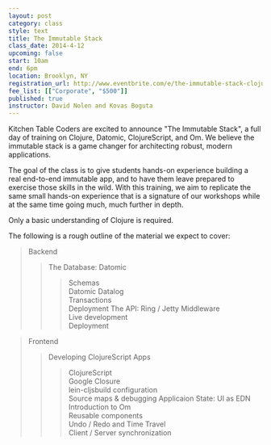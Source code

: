 ```yaml
---
layout: post
category: class
style: text
title: The Immutable Stack
class_date: 2014-4-12 
upcoming: false
start: 10am
end: 6pm
location: Brooklyn, NY
registration_url: http://www.eventbrite.com/e/the-immutable-stack-clojure-datomic-clojurescript-and-om-tickets-10932865495
fee_list: [["Corporate", "$500"]]
published: true
instructor: David Nolen and Kovas Boguta
---
```


Kitchen Table Coders are excited to announce "The Immutable Stack", a full day of training on Clojure, Datomic, ClojureScript, and Om. We believe the immutable stack is a game changer for architecting robust, modern applications.

The goal of the class is to give students hands-on experience building a real end-to-end immutable app, and to have them leave prepared to exercise those skills in the wild. With this training, we aim to replicate the same small hands-on experience that is a signature of our workshops while at the same time going much, much further in depth. 

Only a basic understanding of Clojure is required.

The following is a rough outline of the material we expect to cover:

> Backend
>>The Database: Datomic
>>>Schemas <br>
>>>Datomic Datalog <br>
>>>Transactions <br>
>>>Deployment
>>The API: Ring / Jetty
>>>Middleware <br>
>>>Live development <br>
>>>Deployment

>Frontend
>>Developing ClojureScript Apps
>>>ClojureScript <br>
>>>Google Closure <br>
>>>lein-cljsbuild configuration <br>
>>>Source maps & debugging
>>Applicaion State: UI as EDN
>>>Introduction to Om <br>
>>>Reusable components <br>
>>>Undo / Redo and Time Travel <br>
>>>Client / Server synchronization